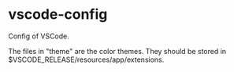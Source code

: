 # vscode-config

Config of VSCode.

The files in "theme" are the color themes. They should be stored in $VSCODE_RELEASE/resources/app/extensions.
